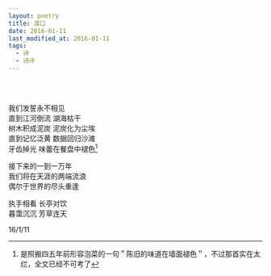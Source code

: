 ```yaml
---
layout: poetry
title: 渡口
date: 2016-01-11
last_modified_at: 2016-01-11
tags:
  - 诗
  - 诗评
---
```


<iframe frameborder="no" border="0" marginwidth="0" marginheight="0" height=32 src="//music.163.com/outchain/player?type=2&id=209216&auto=0&height=32"></iframe>

我们发誓永不相见<br>
直到江河倒流 湖海枯干<br>
树木积成泥炭 泥炭化为尘埃<br>
直到记忆泛黄 数据回归沙滩<br>
牙齿掉光 味蕾在餐盘中褪色[^1]

接下来的一到一万年<br>
我们将在天涯的两端流浪<br>
偶尔于世界的尽头重逢

执手相看 长亭对饮<br>
暮霭沉沉 芳草连天

16/1/11

[^1]: 是照搬四五年前形容泡菜的一句＂陈旧的味道在墙面褪色＂，不过那首实在太烂，全文已经不可考了



